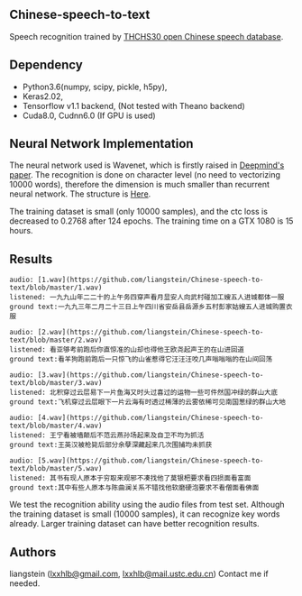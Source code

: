 ## Chinese-speech-to-text
Speech recognition trained by [THCHS30 open Chinese speech database](http://data.cslt.org/thchs30/standalone.html).

## Dependency
* Python3.6(numpy, scipy, pickle, h5py),
* Keras2.02,
* Tensorflow v1.1 backend, (Not tested with Theano backend)
* Cuda8.0, Cudnn6.0 (If GPU is used)

## Neural Network Implementation
The neural network used is Wavenet, which is firstly raised in [Deepmind's paper](https://arxiv.org/abs/1609.03499). The recognition is done on character level (no need to vectorizing 10000 words), therefore the dimension is much smaller than recurrent neural network. The structure is [Here](https://github.com/liangstein/Chinese-speech-to-text/blob/master/model.png).

The training dataset is small (only 10000 samples), and the ctc loss is decreased to 0.2768 after 124 epochs. The training time on a GTX 1080 is 15 hours. 

## Results
```
audio: [1.wav](https://github.com/liangstein/Chinese-speech-to-text/blob/master/1.wav)
listened: 一九九山年二二十的上午务四穿声看月显安人向武村碰加工嫂五人进城都体一服
ground text:一九九三年二月二十三日上午四川省安岳县岳源乡五村彭家姑嫂五人进城购置衣服

audio: [2.wav](https://github.com/liangstein/Chinese-speech-to-text/blob/master/2.wav)
listened: 看亚够考前跑后你直惊准的山却也得他王欧尧起声王的在山进回道
ground text:看羊狗跑前跑后一只惊飞的山雀惹得它汪汪汪咬几声嗡嗡嗡的在山间回荡

audio: [3.wav](https://github.com/liangstein/Chinese-speech-to-text/blob/master/3.wav)
listened: 北积穿过云层易下一片鱼海又时头过喜过的运物一些可件然国冲绿的群山大底
ground text:飞机穿过云层眼下一片云海有时透过稀薄的云雾依稀可见南国葱绿的群山大地

audio: [4.wav](https://github.com/liangstein/Chinese-speech-to-text/blob/master/4.wav)
listened: 王宁看被墙颠后不范云燕孙场起来及自卫不均为抓活
ground text:王英汉被枪毙后部分余孽深藏起来几次围捕均未抓获

audio: [5.wav](https://github.com/liangstein/Chinese-speech-to-text/blob/master/5.wav)
listened: 其书有现人原本于穷取来观邪不凑找他了莫银杷要求看四损面看富面
ground text:其中有些人原本与陈曲澜关系不错找他软磨硬泡要求不看僧面看佛面
```

We test the recognition ability using the audio files from test set. Although the training dataset is small (10000 samples), it can recognize key words already. Larger training dataset can have better recognition results. 

## Authors
liangstein (lxxhlb@gmail.com, lxxhlb@mail.ustc.edu.cn)
Contact me if needed.


